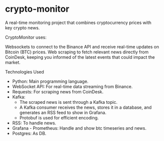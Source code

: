 # crypto-monitor
A real-time monitoring project that combines cryptocurrency prices with key crypto news.

CryptoMonitor uses:

Websockets to connect to the Binance API and receive real-time updates on Bitcoin (BTC) prices.
Web scraping to fetch relevant news directly from CoinDesk, keeping you informed of the latest events that could impact the market.

Technologies Used
- Python: Main programming language.
- WebSocket API: For real-time data streaming from Binance.
- Requests: For scraping news from CoinDesk.
- Kafka:
  - The scraped news is sent through a Kafka topic.
  - A Kafka consumer receives the news, stores it in a database, and generates an RSS feed to show in Grafana.
  - Protobuf is used for efficient encoding.
- RSS: To handle news.
- Grafana - Prometheus: Handle and show btc timeseries and news.
- Postgres: As DB.
